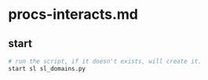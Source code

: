 # procs-interacts.md
## start
```sh
# run the script, if it doesn't exists, will create it.
start sl sl_domains.py
```


